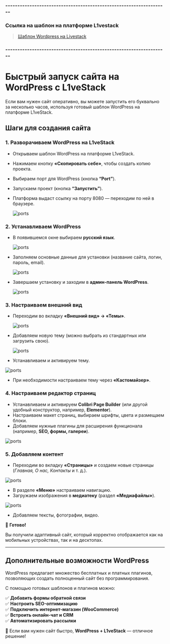 ### -------------------------------------------------------------------
### Ссылка на шаблон на платформе  L1vestack
> [Шаблон Wordpress на Livestack](https://console.l1vestack.ru/template/wordpress)

### -------------------------------------------------------------------

# Быстрый запуск сайта на WordPress с L1veStack

Если вам нужен сайт оперативно, вы можете запустить его буквально за несколько часов, используя готовый шаблон WordPress на платформе L1veStack.

## Шаги для создания сайта

### 1. Разворачиваем WordPress на L1veStack

- Открываем шаблон WordPress на платформе L1veStack.
- Нажимаем кнопку **«Скопировать себе»**, чтобы создать копию проекта.
- Выбираем порт для WordPress (кнопка **“Port”**).
- Запускаем проект (кнопка **“Запустить”**).
- Платформа выдаст ссылку на порту 8080 — переходим по ней в браузере.

  ![ports](images/ports.png)


### 2. Устанавливаем WordPress

- В появившемся окне выбираем **русский язык**.


  ![ports](images/russian.png)


- Заполняем основные данные для установки (название сайта, логин, пароль, email).


  ![ports](images/login.png)


- Завершаем установку и заходим в **админ-панель WordPress**.


  ![ports](images/admin.png)


### 3. Настраиваем внешний вид

- Переходим во вкладку **«Внешний вид» → «Темы»**.


  ![ports](images/admin.png)



- Добавляем новую тему (можно выбрать из стандартных или загрузить свою).


  ![ports](images/new.png)


- Устанавливаем и активируем тему.


![ports](images/activate.png)

- При необходимости настраиваем тему через **«Кастомайзер»**.

### 4. Настраиваем редактор страниц

- Устанавливаем и активируем **Colibri Page Builder** (или другой удобный конструктор, например, **Elementor**).
- Настраиваем макет страниц, выбираем шрифты, цвета и размещаем блоки.
- Добавляем нужные плагины для расширения функционала (например, **SEO, формы, галереи**).

![ports](images/plagins.png)

### 5. Добавляем контент

- Переходим во вкладку **«Страницы»** и создаем новые страницы (*Главная, О нас, Контакты* и т. д.).

![ports](images/pages.png)


- В разделе **«Меню»** настраиваем навигацию.
- Загружаем изображения в **медиатеку** (раздел **«Медиафайлы»**).

![ports](images/media.png)

- Добавляем тексты, фотографии, видео.

🎉 **Готово!** 

Вы получили адаптивный сайт, который корректно отображается как на мобильных устройствах, так и на десктопах.

---

## Дополнительные возможности WordPress

WordPress предлагает множество бесплатных и платных плагинов, позволяющих создать полноценный сайт без программирования.

С помощью готовых шаблонов и плагинов можно:

✅ **Добавить формы обратной связи**  
✅ **Настроить SEO-оптимизацию**  
✅ **Подключить интернет-магазин (WooCommerce)**  
✅ **Встроить онлайн-чат и CRM**  
✅ **Автоматизировать рассылки**

🚀 Если вам нужен сайт быстро, **WordPress + L1veStack** — отличное решение!

